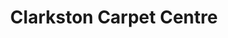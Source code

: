 ---
title: "Clarkston Carpet Centre"
url: /clarkston-glasgow/clarkston-carpet-centre/
shop: Teppiche
---